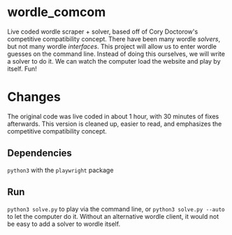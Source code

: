 # wordle_comcom
Live coded wordle scraper + solver, based off of Cory Doctorow's competitive compatibility concept. There have been many wordle *solvers*, but not many wordle *interfaces*. This project will allow us to enter wordle guesses on the command line. Instead of doing this ourselves, we will write a solver to do it. We can watch the computer load the website and play by itself. Fun!

# Changes
The original code was live coded in about 1 hour, with 30 minutes of fixes afterwards.
This version is cleaned up, easier to read, and emphasizes the competitive compatibility concept.

## Dependencies
`python3` with the `playwright` package

## Run
`python3 solve.py` to play via the command line, or `python3 solve.py --auto` to let the computer do it.
Without an alternative wordle client, it would not be easy to add a solver to wordle itself.
